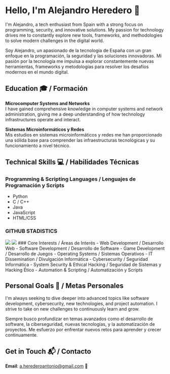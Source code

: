# Hello, I'm Alejandro Heredero 👋

I'm Alejandro, a tech enthusiast from Spain with a strong focus on programming, security, and innovative solutions. My passion for technology drives me to constantly explore new tools, frameworks, and methodologies to solve modern challenges in the digital world.

Soy Alejandro, un apasionado de la tecnología de España con un gran enfoque en la programación, la seguridad y las soluciones innovadoras. Mi pasión por la tecnología me impulsa a explorar constantemente nuevas herramientas, frameworks y metodologías para resolver los desafíos modernos en el mundo digital.

## Education 🎓 / Formación

**Microcomputer Systems and Networks**  
I have gained comprehensive knowledge in computer systems and network administration, giving me a deep understanding of how technology infrastructures operate and interact.

**Sistemas Microinformáticos y Redes**  
Mis estudios en sistemas microinformáticos y redes me han proporcionado una sólida base para comprender las infraestructuras tecnológicas y su funcionamiento a nivel técnico.

## Technical Skills 💻 / Habilidades Técnicas

### Programming & Scripting Languages / Lenguajes de Programación y Scripts
- Python
- C / C++
- Java
- JavaScript
- HTML/CSS

### GITHUB STADISTICS 
 <img src="https://github-readme-stats.vercel.app/api/top-langs/?username=h3rhex&layout=compact&langs_count=10&title_color=ffffff&text_color=ffffff&bg_color=0d1117&border_color=9400D3&icon_color=ff005c"/>
 <img src="https://github-readme-stats.vercel.app/api?username=h3rhex&title_color=ffffff&text_color=ffffff&bg_color=0d1117&border_color=9400D3&icon_color=ff005c"/>
### Core Interests / Áreas de Interés
- Web Development / Desarrollo Web
- Software Development / Desarrollo de Software
- Game Development / Desarrollo de Juegos
- Operating Systems / Sistemas Operativos
- IT Dissemination / Divulgación Informática
- Cybersecurity / Seguridad Informática
- System Security & Ethical Hacking / Seguridad de Sistemas y Hacking Ético
- Automation & Scripting / Automatización y Scripts

## Personal Goals 🌱 / Metas Personales

I'm always seeking to dive deeper into advanced topics like software development, cybersecurity, new technologies, and project automation. I strive to take on new challenges to continuously learn and grow.

Siempre busco profundizar en temas avanzados como el desarrollo de software, la ciberseguridad, nuevas tecnologías, y la automatización de proyectos. Me esfuerzo por enfrentar nuevos retos para aprender y crecer continuamente.

## Get in Touch 📬 / Contacto
**Email**: a.herederoantonio@gmail.com 📧
